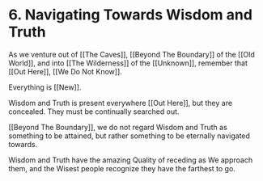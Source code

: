 # 6. Navigating Towards Wisdom and Truth

As we venture out of [[The Caves]], [[Beyond The Boundary]] of the [[Old World]], and into [[The Wilderness]] of the [[Unknown]], remember that [[Out Here]], [[We Do Not Know]].  

Everything is [[New]]. 

Wisdom and Truth is present everywhere [[Out Here]], but they are concealed. They must be continually searched out. 

[[Beyond The Boundary]], we do not regard Wisdom and Truth as something to be attained, but rather something to be eternally navigated towards. 

Wisdom and Truth have the amazing Quality of receding as We approach them, and the Wisest people recognize they have the farthest to go. 

